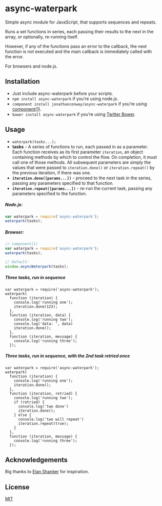 # async-waterpark

Simple async module for JavaScript, that supports sequences and repeats.

Runs a set functions in series, each passing their results to the next in the
array, or optionally, re-running itself.

However, if any of the functions pass an error to the callback, the
next function is not executed and the main callback is immediately called with
the error.

For browsers and node.js.

## Installation
* Just include async-waterpark before your scripts.
* `npm install async-waterpark` if you’re using node.js.
* `component install jonathanconway/async-waterpark` if you’re using
[component(1)](https://github.com/component/component).
* `bower install async-waterpark` if you’re using
[Twitter Bower](http://bower.io).


## Usage

* `waterpark(tasks...);`
* **tasks** - A series of functions to run, each passed in as a parameter. Each
function receives as its first parameter `iteration`, an object containing
methods by which to control the flow. On completion, it must call one of those
methods. All subsequent parameters are simply the values that were passed to
`iteration.done()` or `iteration.repeat()` by the previous iteration, if there was
one.
 * **`iteration.done([params...])`** - proceed to the next task in the series,
passing any parameters specified to that function.
 * **`iteration.repeat([params...])`** - re-run the current task, passing any
parameters specified to the function.

##### Node.js:

```javascript
var waterpark = require('async-waterpark');
waterpark(tasks);
```

##### Browser:

```javascript
// component(1)
var waterpark = require('async-waterpark');
waterpark(tasks);

// Default:
window.asyncWaterpark(tasks);
```

##### Three tasks, run in sequence

```
var waterpark = require('async-waterpark');
waterpark(
  function (iteration) {
    console.log('running one');
    iteration.done(123);
  },
  function (iteration, data) {
    console.log('running two');
    console.log('data: ', data)
    iteration.done();
  },
  function (iteration, message) {
    console.log('running three');
  });
```

##### Three tasks, run in sequence, with the 2nd task retried once
```
var waterpark = require('async-waterpark');
waterpark(
  function (iteration) {
    console.log('running one');
    iteration.done();
  },
  function (iteration, retried) {
    console.log('running two');
    if (retried) {
      console.log('two done')
      iteration.done();
    } else {
      console.log('two will repeat')
      iteration.repeat(true);
    }
  },
  function (iteration, message) {
    console.log('running three');
  });
```

## Acknowledgements
Big thanks to [Elan Shanker](https://github.com/es128) for inspiration.

## License
[MIT](https://raw.github.com/jonathanconway/async-waterpark/master/LICENSE)
